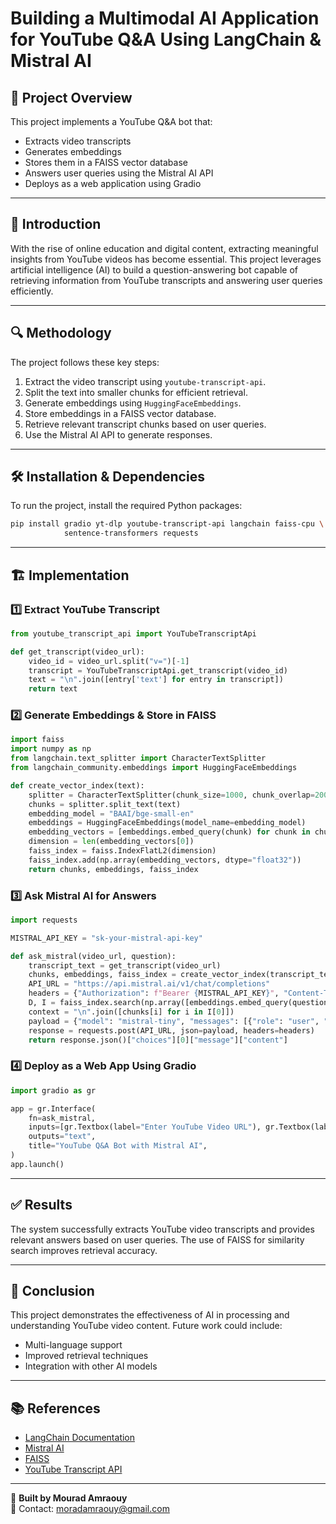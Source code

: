 # Building a Multimodal AI Application for YouTube Q&A Using LangChain & Mistral AI

## 📌 Project Overview
This project implements a YouTube Q&A bot that:
- Extracts video transcripts
- Generates embeddings
- Stores them in a FAISS vector database
- Answers user queries using the Mistral AI API
- Deploys as a web application using Gradio

---

## 📝 Introduction
With the rise of online education and digital content, extracting meaningful insights from YouTube videos has become essential. This project leverages artificial intelligence (AI) to build a question-answering bot capable of retrieving information from YouTube transcripts and answering user queries efficiently.

---

## 🔍 Methodology
The project follows these key steps:
1. Extract the video transcript using `youtube-transcript-api`.
2. Split the text into smaller chunks for efficient retrieval.
3. Generate embeddings using `HuggingFaceEmbeddings`.
4. Store embeddings in a FAISS vector database.
5. Retrieve relevant transcript chunks based on user queries.
6. Use the Mistral AI API to generate responses.

---

## 🛠️ Installation & Dependencies

To run the project, install the required Python packages:
```bash
pip install gradio yt-dlp youtube-transcript-api langchain faiss-cpu \
            sentence-transformers requests
```

---

## 🏗️ Implementation

### 1️⃣ Extract YouTube Transcript
```python
from youtube_transcript_api import YouTubeTranscriptApi

def get_transcript(video_url):
    video_id = video_url.split("v=")[-1]
    transcript = YouTubeTranscriptApi.get_transcript(video_id)
    text = "\n".join([entry['text'] for entry in transcript])
    return text
```

### 2️⃣ Generate Embeddings & Store in FAISS
```python
import faiss
import numpy as np
from langchain.text_splitter import CharacterTextSplitter
from langchain_community.embeddings import HuggingFaceEmbeddings

def create_vector_index(text):
    splitter = CharacterTextSplitter(chunk_size=1000, chunk_overlap=200)
    chunks = splitter.split_text(text)
    embedding_model = "BAAI/bge-small-en"
    embeddings = HuggingFaceEmbeddings(model_name=embedding_model)
    embedding_vectors = [embeddings.embed_query(chunk) for chunk in chunks]
    dimension = len(embedding_vectors[0])
    faiss_index = faiss.IndexFlatL2(dimension)
    faiss_index.add(np.array(embedding_vectors, dtype="float32"))
    return chunks, embeddings, faiss_index
```

### 3️⃣ Ask Mistral AI for Answers
```python
import requests

MISTRAL_API_KEY = "sk-your-mistral-api-key"

def ask_mistral(video_url, question):
    transcript_text = get_transcript(video_url)
    chunks, embeddings, faiss_index = create_vector_index(transcript_text)
    API_URL = "https://api.mistral.ai/v1/chat/completions"
    headers = {"Authorization": f"Bearer {MISTRAL_API_KEY}", "Content-Type": "application/json"}
    D, I = faiss_index.search(np.array([embeddings.embed_query(question)], dtype="float32"), k=3)
    context = "\n".join([chunks[i] for i in I[0]])
    payload = {"model": "mistral-tiny", "messages": [{"role": "user", "content": f"{question}"}], "temperature": 0.7}
    response = requests.post(API_URL, json=payload, headers=headers)
    return response.json()["choices"][0]["message"]["content"]
```

### 4️⃣ Deploy as a Web App Using Gradio
```python
import gradio as gr

app = gr.Interface(
    fn=ask_mistral,
    inputs=[gr.Textbox(label="Enter YouTube Video URL"), gr.Textbox(label="Ask a question about the video")],
    outputs="text",
    title="YouTube Q&A Bot with Mistral AI",
)
app.launch()
```

---

## ✅ Results
The system successfully extracts YouTube video transcripts and provides relevant answers based on user queries. The use of FAISS for similarity search improves retrieval accuracy.

---

## 📌 Conclusion
This project demonstrates the effectiveness of AI in processing and understanding YouTube video content. Future work could include:
- Multi-language support
- Improved retrieval techniques
- Integration with other AI models

---

## 📚 References
- [LangChain Documentation](https://python.langchain.com/)
- [Mistral AI](https://mistral.ai/)
- [FAISS](https://faiss.ai/)
- [YouTube Transcript API](https://pypi.org/project/youtube-transcript-api/)

---

🚀 **Built by Mourad Amraouy**  
📧 Contact: [moradamraouy@gmail.com](mailto:moradamraouy@gmail.com)
